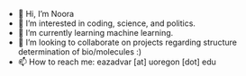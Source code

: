 - 👋 Hi, I’m Noora
- 👀 I’m interested in coding, science, and politics. 
- 🌱 I’m currently learning machine learning.
- 💞️ I’m looking to collaborate on projects regarding structure determination of bio/molecules :)
- 📫 How to reach me: eazadvar [at] uoregon [dot] edu

<!---
NooraAz/NooraAz is a ✨ special ✨ repository because its `README.md` (this file) appears on your GitHub profile.
You can click the Preview link to take a look at your changes.
--->

